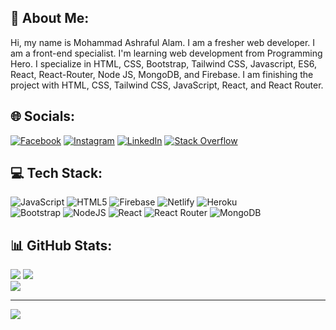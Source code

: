 ## 💫 About Me:
Hi, my name is Mohammad Ashraful Alam. I am a fresher web developer. I am a front-end specialist. I'm learning web development from Programming Hero. I specialize in HTML, CSS, Bootstrap, Tailwind CSS, Javascript, ES6, React, React-Router, Node JS, MongoDB, and Firebase. I am finishing the project with HTML, CSS, Tailwind CSS, JavaScript, React, and React Router.

## 🌐 Socials:
[![Facebook](https://img.shields.io/badge/Facebook-%231877F2.svg?logo=Facebook&logoColor=white)](https://www.facebook.com/profile.php?id=100041497192747) 
[![Instagram](https://img.shields.io/badge/Instagram-%23E4405F.svg?logo=Instagram&logoColor=white)](https://www.instagram.com/ashrafulalam10/)
[![LinkedIn](https://img.shields.io/badge/LinkedIn-%230077B5.svg?logo=linkedin&logoColor=white)](https://www.linkedin.com/in/ashraful-alam-484289241/)
[![Stack Overflow](https://img.shields.io/badge/-Stackoverflow-FE7A16?logo=stack-overflow&logoColor=white)](https://stackoverflow.com/users/18400962/ashraful-alam)

## 💻 Tech Stack:
![JavaScript](https://img.shields.io/badge/javascript-%23323330.svg?style=for-the-badge&logo=javascript&logoColor=%23F7DF1E) ![HTML5](https://img.shields.io/badge/html5-%23E34F26.svg?style=for-the-badge&logo=html5&logoColor=white)  ![Firebase](https://img.shields.io/badge/firebase-%23039BE5.svg?style=for-the-badge&logo=firebase) ![Netlify](https://img.shields.io/badge/netlify-%23000000.svg?style=for-the-badge&logo=netlify&logoColor=#00C7B7) ![Heroku](https://img.shields.io/badge/heroku-%23430098.svg?style=for-the-badge&logo=heroku&logoColor=white) <br/>  ![Bootstrap](https://img.shields.io/badge/bootstrap-%23563D7C.svg?style=for-the-badge&logo=bootstrap&logoColor=white) ![NodeJS](https://img.shields.io/badge/node.js-6DA55F?style=for-the-badge&logo=node.js&logoColor=white) ![React](https://img.shields.io/badge/react-%2320232a.svg?style=for-the-badge&logo=react&logoColor=%2361DAFB) ![React Router](https://img.shields.io/badge/React_Router-CA4245?style=for-the-badge&logo=react-router&logoColor=white) ![MongoDB](https://img.shields.io/badge/MongoDB-%234ea94b.svg?style=for-the-badge&logo=mongodb&logoColor=white)
## 📊 GitHub Stats:
![](https://github-readme-stats.vercel.app/api?username=Ashraful610&theme=default&hide_border=false&include_all_commits=true&count_private=false)
![](https://github-readme-streak-stats.herokuapp.com/?user=Ashraful610&theme=default&hide_border=false)<br/>
![](https://github-readme-stats.vercel.app/api/top-langs/?username=Ashraful610&theme=default&hide_border=false&include_all_commits=true&count_private=false&layout=compact)

---
[![](https://visitcount.itsvg.in/api?id=Ashraful610&icon=5&color=1)](https://visitcount.itsvg.in)

